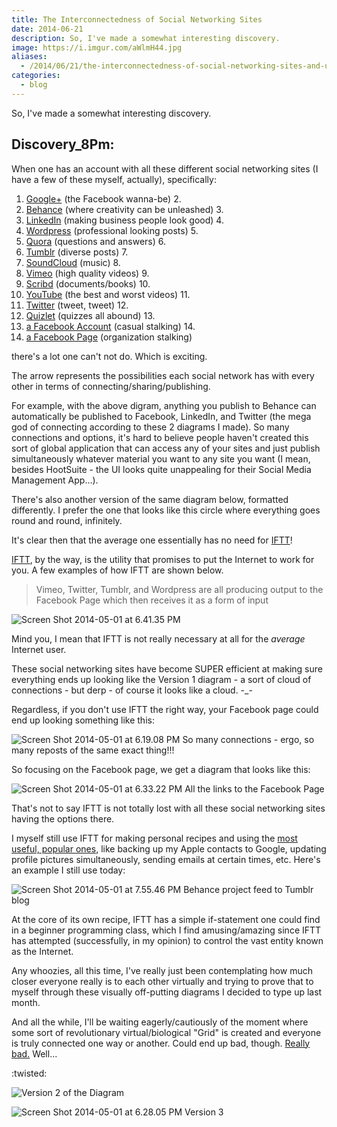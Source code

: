 ```yaml
---
title: The Interconnectedness of Social Networking Sites
date: 2014-06-21
description: So, I've made a somewhat interesting discovery.
image: https://i.imgur.com/aWlmH44.jpg
aliases:
  - /2014/06/21/the-interconnectedness-of-social-networking-sites-and-us/
categories:
  - blog
---
```


So, I've made a somewhat interesting discovery.

## Discovery_8Pm:

When one has an account with all these different social networking sites (I have a few of these myself, actually), specifically:

1.  [Google+](https://www.google.com/+/learnmore/) (the Facebook wanna-be) 2.
2.  [Behance](https://www.behance.net) (where creativity can be unleashed) 3.
3.  [LinkedIn](https://www.linkedin.com) (making business people look good) 4.
4.  [Wordpress](https://www.wordpress.com) (professional looking posts) 5.
5.  [Quora](https://www.quora.com) (questions and answers) 6.
6.  [Tumblr](https://www.tumblr.com) (diverse posts) 7.
7.  [SoundCloud](https://www.soundcloud.com) (music) 8.
8.  [Vimeo](https://www.vimeo.com) (high quality videos) 9.
9.  [Scribd](https://www.scribd.com) (documents/books) 10.
10. [YouTube](https://www.youtube.com) (the best and worst videos) 11.
11. [Twitter](https://www.twitter.com) (tweet, tweet) 12.
12. [Quizlet](https://www.quizlet.com) (quizzes all abound) 13.
13. [a Facebook Account](https://www.facebook.com) (casual stalking) 14.
14. [a Facebook Page](https://www.facebook.com/help/174987089221178 "What is a Facebook Page?") (organization stalking)

there's a lot one can't not do. Which is exciting.

The arrow represents the possibilities each social network has with every other in terms of connecting/sharing/publishing.

For example, with the above digram, anything you publish to Behance can automatically be published to Facebook, LinkedIn, and Twitter (the mega god of connecting according to these 2 diagrams I made). So many connections and options, it's hard to believe people haven't created this sort of global application that can access any of your sites and just publish simultaneously whatever material you want to any site you want (I mean, besides HootSuite - the UI looks quite unappealing for their Social Media Management App...).

There's also another version of the same diagram below, formatted differently. I prefer the one that looks like this circle where everything goes round and round, infinitely.

It's clear then that the average one essentially has no need for [IFTT](https://ifttt.com)!

[IFTT](https://ifttt.com), by the way, is the utility that promises to put the Internet to work for you. A few examples of how IFTT are shown below.

> Vimeo, Twitter, Tumblr, and Wordpress are all producing output to the Facebook Page which then receives it as a form of input

![Screen Shot 2014-05-01 at 6.41.35 PM](https://i.imgur.com/K8qWtab.png)

Mind you, I mean that IFTT is not really necessary at all for the _average_ Internet user.

These social networking sites have become SUPER efficient at making sure everything ends up looking like the Version 1 diagram - a sort of cloud of connections - but derp - of course it looks like a cloud. -\_-

Regardless, if you don't use IFTT the right way, your Facebook page could end up looking something like this:

![Screen Shot 2014-05-01 at 6.19.08 PM](https://i.imgur.com/IQXPvrg.png) So many connections - ergo, so many reposts of the same exact thing!!!

So focusing on the Facebook page, we get a diagram that looks like this:

![Screen Shot 2014-05-01 at 6.33.22 PM](https://i.imgur.com/eY3YZ35.png) All the links to the Facebook Page

That's not to say IFTT is not totally lost with all these social networking sites having the options there.

I myself still use IFTT for making personal recipes and using the [most useful, popular ones](https://ifttt.com/recipes#popular), like backing up my Apple contacts to Google, updating profile pictures simultaneously, sending emails at certain times, etc. Here's an example I still use today:

![Screen Shot 2014-05-01 at 7.55.46 PM](https://i.imgur.com/Em6DY9h.png) Behance project feed to Tumblr blog

At the core of its own recipe, IFTT has a simple if-statement one could find in a beginner programming class, which I find amusing/amazing since IFTT has attempted (successfully, in my opinion) to control the vast entity known as the Internet.

Any whoozies, all this time, I've really just been contemplating how much closer everyone really is to each other virtually and trying to prove that to myself through these visually off-putting diagrams I decided to type up last month.

And all the while, I'll be waiting eagerly/cautiously of the moment where some sort of revolutionary virtual/biological "Grid" is created and everyone is truly connected one way or another. Could end up bad, though. [Really bad.](https://www.youtube.com/watch?v=IzryBRPwsog "Plurality.") Well...

:twisted:

![Version 2 of the Diagram](https://i.imgur.com/g0lcGPz.jpg)

![Screen Shot 2014-05-01 at 6.28.05 PM](https://i.imgur.com/4q6arme.pngo) Version 3
